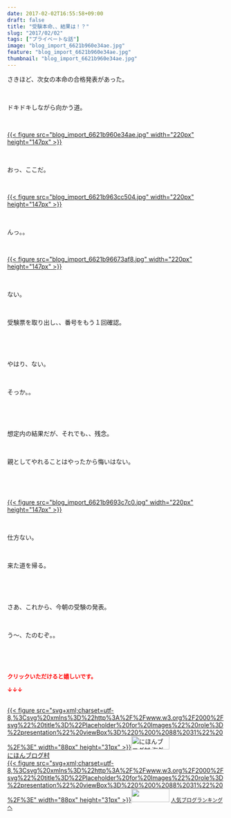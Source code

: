 ```yaml
---
date: 2017-02-02T16:55:58+09:00
draft: false
title: "受験本命、、結果は！？"
slug: "2017/02/02"
tags: ["プライベートな話"]
image: "blog_import_6621b960e34ae.jpg"
feature: "blog_import_6621b960e34ae.jpg"
thumbnail: "blog_import_6621b960e34ae.jpg"
---
```

<p>さきほど、次女の本命の合格発表があった。</p><p> </p><p>ドキドキしながら向かう道。</p><p> </p><p><a href="blog_import_6621b962096c9.jpg">{{< figure src="blog_import_6621b960e34ae.jpg" width="220px" height="147px" >}}</a></p><p> </p><p>おっ、ここだ。</p><p> </p><p><a href="blog_import_6621b964e7374.jpg">{{< figure src="blog_import_6621b963cc504.jpg" width="220px" height="147px" >}}</a></p><p> </p><p>んっ。。</p><p> </p><p><a href="blog_import_6621b9678917d.jpg">{{< figure src="blog_import_6621b96673af8.jpg" width="220px" height="147px" >}}</a></p><p> </p><p>ない。</p><p> </p><p>受験票を取り出し、、番号をもう１回確認。</p><p> </p><p> </p><p>やはり、ない。　</p><p> </p><p>そっか。。</p><p> </p><p> </p><p>想定内の結果だが、それでも、、残念。</p><p> </p><p>親としてやれることはやったから悔いはない。</p><p> </p><p> </p><p><a href="blog_import_6621b96a62e00.jpg">{{< figure src="blog_import_6621b9693c7c0.jpg" width="220px" height="147px" >}}</a></p><p> </p><p>仕方ない。</p><p> </p><p>来た道を帰る。</p><p> </p><p> </p><p>さあ、これから、今朝の受験の発表。</p><p> </p><p>う～、たのむぞ。。</p><p> </p><p> </p><p><font color="#ff0000" size="2"><strong>クリックいただけると嬉しいです。</strong></font></p><p><font color="#ff0000" size="2"><strong>↓↓↓</strong></font></p><p><br/><a href="ranking.html?p_cid=01260127" target="_blank">{{< figure src="svg+xml;charset=utf-8,%3Csvg%20xmlns%3D%22http%3A%2F%2Fwww.w3.org%2F2000%2Fsvg%22%20title%3D%22Placeholder%20for%20Images%22%20role%3D%22presentation%22%20viewBox%3D%220%200%2088%2031%22%20%2F%3E" width="88px" height="31px" >}}<noscript><img alt="にほんブログ村 海外生活ブログ バリ島情報へ" border="0" height="31" src="https://img-proxy.blog-video.jp/images?url=http%3A%2F%2Foverseas.blogmura.com%2Fbali%2Fimg%2Fbali88_31.gif" width="88"></noscript></a><br/><a href="ranking.html?p_cid=01260127" target="_blank">にほんブログ村</a><br/><a href="link.php?1804582" title="人気ブログランキングへ">{{< figure src="svg+xml;charset=utf-8,%3Csvg%20xmlns%3D%22http%3A%2F%2Fwww.w3.org%2F2000%2Fsvg%22%20title%3D%22Placeholder%20for%20Images%22%20role%3D%22presentation%22%20viewBox%3D%220%200%2088%2031%22%20%2F%3E" width="88px" height="31px" >}}<noscript><img border="0" height="31" src="https://blog.with2.net/img/banner/banner_22.gif" width="88"></noscript></a> <a href="link.php?1804582" style="font-size: 12px;">人気ブログランキングへ</a></p>

